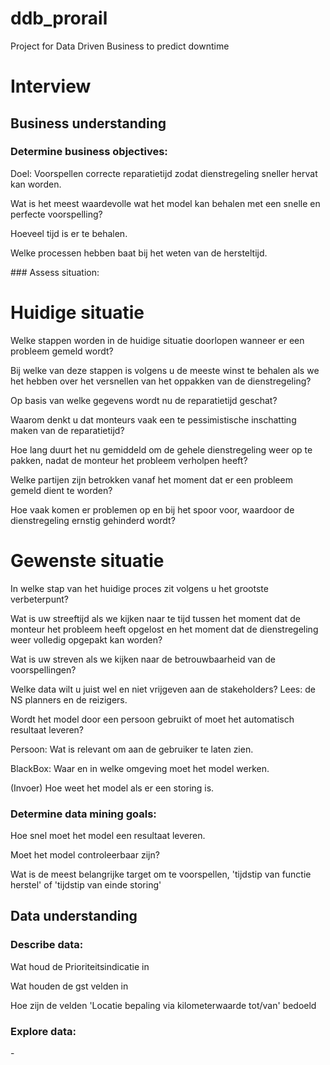 # ddb_prorail
Project for Data Driven Business to predict downtime

# Interview

## Business understanding
### Determine business objectives:
<p>Doel: Voorspellen correcte reparatietijd zodat dienstregeling sneller hervat kan worden.</p>

<p>Wat is het meest waardevolle wat het model kan behalen met een snelle en perfecte voorspelling?</p>

<p>Hoeveel tijd is er te behalen.</p>

<p>Welke processen hebben baat bij het weten van de hersteltijd.</p>
### Assess situation:
<h1>Huidige situatie</h1>
<p> Welke stappen worden in de huidige situatie doorlopen wanneer er een probleem gemeld wordt?</p>
  <p>   Bij welke van deze stappen is volgens u de meeste winst te behalen als we het hebben over het versnellen van het oppakken van de dienstregeling?</p>
  <p>   Op basis van welke gegevens wordt nu de reparatietijd geschat?</p>
  <p>   Waarom denkt u dat monteurs vaak een te pessimistische inschatting maken van de reparatietijd?</p>
  <p>   Hoe lang duurt het nu gemiddeld om de gehele dienstregeling weer op te pakken, nadat de monteur het probleem verholpen heeft?</p>
  <p>   Welke partijen zijn betrokken vanaf het moment dat er een probleem gemeld dient te worden?</p>
  <p>   Hoe vaak komen er problemen op en bij het spoor voor, waardoor de dienstregeling ernstig gehinderd wordt?</p>

<h1>Gewenste situatie</h1>
<p> In welke stap van het huidige proces zit volgens u het grootste verbeterpunt?</p>
  <p>   Wat is uw streeftijd als we kijken naar te tijd tussen het moment dat de monteur het probleem heeft opgelost en het moment dat de dienstregeling weer volledig opgepakt kan worden?</p>
  <p>   Wat is uw streven als we kijken naar de betrouwbaarheid van de voorspellingen?</p>
  <p>   Welke data wilt u juist wel en niet vrijgeven aan de stakeholders? Lees: de NS planners en de reizigers.</p>

<p>Wordt het model door een persoon gebruikt of moet het automatisch resultaat leveren?</p>
  <p>   Persoon: Wat is relevant om aan de gebruiker te laten zien.</p>
  <p>   BlackBox: Waar en in welke omgeving moet het model werken.</p>

<p>(Invoer) Hoe weet het model als er een storing is.</p>

### Determine data mining goals:
<p>Hoe snel moet het model een resultaat leveren.</p>

<p>Moet het model controleerbaar zijn?</p>
<p>Wat is de meest belangrijke target om te voorspellen, 'tijdstip van functie herstel' of 'tijdstip van einde storing'</p>

## Data understanding
### Describe data:

<p>Wat houd de Prioriteitsindicatie in</p>

<p>Wat houden de gst velden in</p>

<p>Hoe zijn de velden 'Locatie bepaling via kilometerwaarde tot/van' bedoeld</p>

### Explore data:
<p>-</p>
